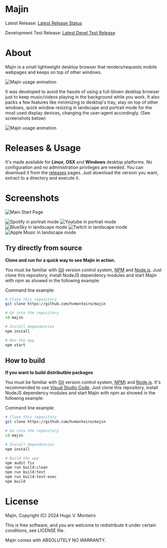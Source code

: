 # Majin

Latest Release: [Latest Release Status](https://github.com/hvmonteiro/majin/releases/latest)

Development Test Release: [Latest Devel Test Release](https://github.com/hvmonteiro/majin/releases/latest-devel)


# About
Majin is a small lightweight desktop browser that renders/requests mobile webpages and keeps on top of other windows.

![Majin usage animation](https://github.com/hvmonteiro/majin/raw/master/assets/images/majin-animation-02.gif)

It was developed to avoid the hassle of using a full-blown desktop browser just to keep music/videos playing in the background while you work. It also packs a few features like minimizing to desktop's tray, stay on top of other windows, quick window resizing in landscape and portrait mode for the most used display devices, changing the user-agent accordingly.
(See screenshots below)

![Majin usage animation](https://github.com/hvmonteiro/majin/raw/master/assets/images/majin-animation-01.gif)


# Releases & Usage

It's made available for **Linux**, **OSX** and **Windows** desktop platforms. No configuration and no administration privileges are needed.
You can download it from the [releases](https://github.com/hvmonteiro/majin/releases) pages.
Just download the version you want, extract to a directory and execute it. 


# Screenshots

![Main Start Page](https://github.com/hvmonteiro/majin/raw/master/assets/images/majin-screenshot-default.png)

![Spotify in portrait mode](https://github.com/hvmonteiro/majin/raw/master/assets/images/majin-screenshot-spotify.png)
![Youtube in portrait mode](https://github.com/hvmonteiro/majin/raw/master/assets/images/majin-screenshot-youtube.png)
![BlueSky in landscape mode](https://github.com/hvmonteiro/majin/raw/master/assets/images/majin-screenshot-bluesky.png)
![Twitch in landscape mode](https://github.com/hvmonteiro/majin/raw/master/assets/images/majin-screenshot-twitch.png)
![Apple Music in landscape mode](https://github.com/hvmonteiro/majin/raw/master/assets/images/majin-screenshot-applemusic.png)


## Try directly from source

**Clone and run for a quick way to see Majin in action.**

You must be familiar with [Git](https://git-scm.com) version control system, [NPM](http://npmjs.com) and [Node.js](https://nodejs.org/en/download/).
Just clone this repository, install NodeJS dependency modules and start Majin with npm as showed in the following example:

Command line example:
```bash
# Clone this repository
git clone https://github.com/hvmonteiro/majin

# Go into the repository
cd majin

# Install dependencies
npm install

# Run the app 
npm start
```


## How to build

**If you want to build distributble packages**

You must be familiar with [Git](https://git-scm.com) version control system, [NPM](http://npmjs.com)) and [Node.js](https://nodejs.org/en/download/).
It's recommended to use [Visual Studio Code](https://code.visualstudio.com/).
Just clone this repository, install NodeJS dependency modules and start Majin with npm as showed in the following example:

Command line example:
```bash
# Clone this repository
git clone https://github.com/hvmonteiro/majin

# Go into the repository
cd majin

# Install dependencies
npm install

# Build the app 
npm audit fix
npm run build:clean
npm run build:test
npm run build:test-exec
npm build
```


# License
Majin, Copyright (C) 2024 Hugo V. Monteiro
    
This is free software, and you are welcome to redistribute it under certain conditions, see LICENSE file.
    
Majin comes with ABSOLUTELY NO WARRANTY.

